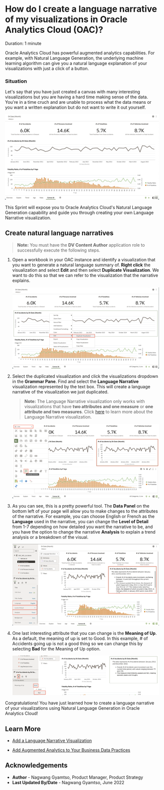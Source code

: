 # How do I create a language narrative of my visualizations in Oracle Analytics Cloud (OAC)?

Duration: 1 minute

Oracle Analytics Cloud has powerful augmented analytics capabilities. For example, with Natural Language Generation, the underlying machine learning algorithm can give you a natural language explanation of your visualizations with just a click of a button.

### Situation
Let's say that you have just created a canvas with many interesting visualizations but you are having a hard time making sense of the data. You're in a time cruch and are unable to process what the data means or you want a written explanation but do not want to write it out yourself.

![Situation](images/situation.png)

This Sprint will expose you to Oracle Analytics Cloud's Natural Language Generation capability and guide you through creating your own Language Narrative visualization.

## Create natural language narratives

>**Note:** You must have the **DV Content Author** application role to successfully execute the following steps.

1. Open a workbook in your OAC instance and identify a visualization that you want to generate a natural language summary of. **Right click** the visualization and select **Edit** and then select **Duplicate Visualization**. We want to do this so that we can refer to the visualization that the narrative explains.

    ![Duplicate visualization](images/duplicate-visualization.png)

2. Select the duplicated visualization and click the visualizations dropdown in the **Grammar Pane**. Find and select the **Language Narrative** visualization represented by the text box. This will create a language narrative of the visualization we just duplicated.

    >**Note:** The Language Narrative visualization only works with visualizations that have **two attributes and one measure** or **one attribute and two measures**. Click [here](https://docs.oracle.com/en/cloud/paas/analytics-cloud/acubi/add-language-narrative-visualization.html#GUID-237A860A-22E9-4F5A-B6A5-22DE3EA7CCAA) to learn more about the Language Narrative visualization.

    ![Select language narrative](images/change-viz.png)

3. As you can see, this is a pretty powerful tool. The **Data Panel** on the bottom left of your page will allow you to make changes to the attributes of the narrative. For example, you can choose English or French as the **Language** used in the narrative, you can change the **Level of Detail** from 1-7 depending on how detailed you want the narrative to be, and you have the option to change the narrative **Analysis** to explain a trend analysis or a breakdown of the visual.

    ![Attributes](images/attributes.png)

4. One last interesting attribute that you can change is the **Meaning of Up**. As a default, the meaning of up is set to Good. In this example, # of Accidents going up is not a good thing so we can change this by selecting **Bad** for the Meaning of Up option.

    ![Meaning of up](images/change-meaning.png)


Congratulations! You have just learned how to create a language narrative of your visualizations using Natural Language Generation in Oracle Analytics Cloud!

## Learn More
* [Add a Language Narrative Visualization](https://docs.oracle.com/en/cloud/paas/analytics-cloud/acubi/add-language-narrative-visualization.html#GUID-F25DA183-DFFB-4788-8581-B6D935A26EE9)

* [Add Augmented Analytics to Your Business Data Practices](https://blogs.oracle.com/analytics/post/add-augmented-analytics-to-your-business-data-practices)

## Acknowledgements
* **Author** - Nagwang Gyamtso, Product Manager, Product Strategy
* **Last Updated By/Date** - Nagwang Gyamtso,  June 2022
